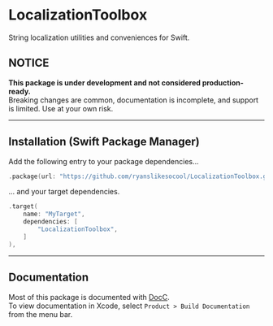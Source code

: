 # LocalizationToolbox

String localization utilities and conveniences for Swift.


## NOTICE

**This package is under development and not considered production-ready.**<br/>
Breaking changes are common, documentation is incomplete, and support is limited.  Use at your own risk.

---


## Installation (Swift Package Manager)

Add the following entry to your package dependencies...
```swift
.package(url: "https://github.com/ryanslikesocool/LocalizationToolbox.git", from: "0.0.4"),
```
... and your target dependencies.
```swift
.target(
	name: "MyTarget",
	dependencies: [
		"LocalizationToolbox",
	]
),
```


---

## Documentation

Most of this package is documented with
[DocC](https://www.swift.org/documentation/docc/)\.
<br/>
To view documentation in Xcode, select `Product > Build Documentation` from the menu bar.
